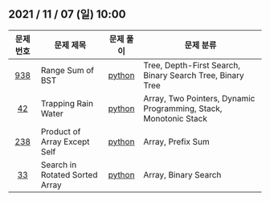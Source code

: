 ## 2021 / 11 / 07 (일) 10:00

|문제 번호|문제 제목|문제 풀이|문제 분류|
|:---:|---|:---:|---|
|[938](https://leetcode.com/problems/range-sum-of-bst/)|Range Sum of BST|[python](938.py)|Tree, Depth-First Search, Binary Search Tree, Binary Tree|
|[42](https://leetcode.com/problems/trapping-rain-water/)|Trapping Rain Water|[python](42.py)|Array, Two Pointers, Dynamic Programming, Stack, Monotonic Stack|
|[238](https://leetcode.com/problems/product-of-array-except-self/)|Product of Array Except Self|[python](238.py)|Array, Prefix Sum|
|[33](https://leetcode.com/problems/search-in-rotated-sorted-array/)|Search in Rotated Sorted Array|[python](33.py)|Array, Binary Search|